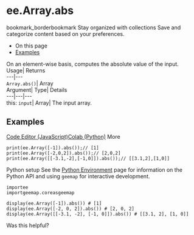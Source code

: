  
#  ee.Array.abs
bookmark_borderbookmark Stay organized with collections  Save and categorize content based on your preferences.
  * On this page
  * [Examples](https://developers.google.com/earth-engine/apidocs/ee-array-abs#examples)


On an element-wise basis, computes the absolute value of the input. 
Usage| Returns  
---|---  
`Array.abs()`| Array  
Argument| Type| Details  
---|---|---  
this: `input`| Array| The input array.  
## Examples
[Code Editor (JavaScript)](https://developers.google.com/earth-engine/apidocs/ee-array-abs#code-editor-javascript-sample)[Colab (Python)](https://developers.google.com/earth-engine/apidocs/ee-array-abs#colab-python-sample) More
```
print(ee.Array([-1]).abs());// [1]
print(ee.Array([-2,0,2]).abs());// [2,0,2]
print(ee.Array([[-3.1,-2],[-1,0]]).abs());// [[3.1,2],[1,0]]
```
Python setup
See the [ Python Environment](https://developers.google.com/earth-engine/guides/python_install) page for information on the Python API and using `geemap` for interactive development.
```
importee
importgeemap.coreasgeemap
```
```
display(ee.Array([-1]).abs()) # [1]
display(ee.Array([-2, 0, 2]).abs()) # [2, 0, 2]
display(ee.Array([[-3.1, -2], [-1, 0]]).abs()) # [[3.1, 2], [1, 0]]
```

Was this helpful?
